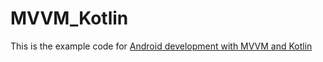 # MVVM_Kotlin

This is the example code for [Android development with MVVM and Kotlin](https://medium.com/@zhangqichuan/android-development-with-mvvm-and-kotlin-9598c3623ce1)
